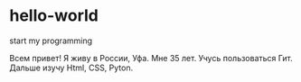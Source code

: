 # hello-world
start my programming

Всем привет!
Я живу в России, Уфа. Мне 35 лет. Учусь пользоваться Гит. Дальше изучу Html, CSS, Pyton.
